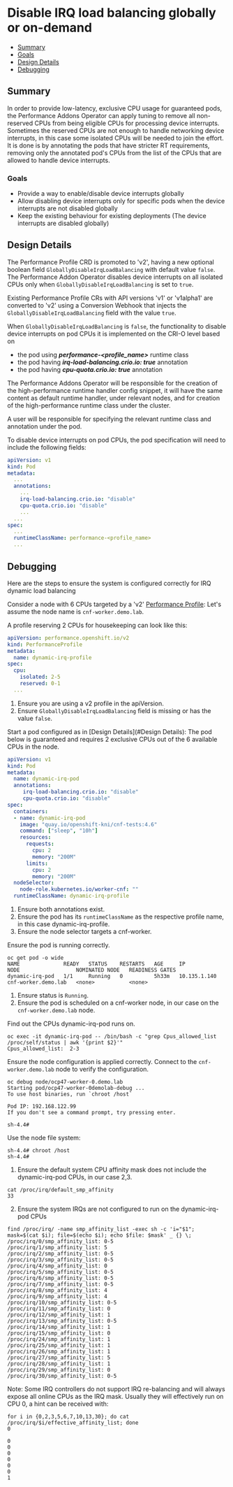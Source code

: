 # Disable IRQ load balancing globally or on-demand

<!-- toc -->
- [Summary](#summary)
- [Goals](#goals)
- [Design Details](#design-details)
- [Debugging](#debugging)
<!-- /toc -->

## Summary

In order to provide low-latency, exclusive CPU usage for guaranteed pods, the Performance Addons Operator can apply tuning
to remove all non-reserved CPUs from being eligible CPUs for processing device interrupts. 
Sometimes the reserved CPUs are not enough to handle networking device interrupts, in this case some isolated CPUs
will be needed to join the effort. It is done is by annotating the pods that have stricter RT requirements, removing
only the annotated pod's CPUs from the list of the CPUs that are allowed to handle device interrupts.

### Goals

- Provide a way to enable/disable device interrupts globally
- Allow disabling device interrupts only for specific pods when the device interrupts are not disabled globally
- Keep the existing behaviour for existing deployments (The device interrupts are disabled globally)

## Design Details

The Performance Profile CRD is promoted to 'v2', having a new optional boolean field ```GloballyDisableIrqLoadBalancing```
with default value ```false```. The Performance Addon Operator disables device interrupts on all isolated CPUs only
when ```GloballyDisableIrqLoadBalancing``` is set to ```true```.

Existing Performance Profile CRs with API versions 'v1' or 'v1alpha1' are converted to 'v2' using a Conversion Webhook
that injects the ```GloballyDisableIrqLoadBalancing``` field with the value ```true```.

When ```GloballyDisableIrqLoadBalancing``` is ```false```, the functionality to disable device interrupts on pod CPUs
it is implemented on the CRI-O level based on
- the pod using ***performance-<profile_name>*** runtime class
- the pod having ***irq-load-balancing.crio.io: true*** annotation
- the pod having ***cpu-quota.crio.io: true*** annotation

The Performance Addons Operator will be responsible for the creation of the high-performance runtime handler config snippet,
it will have the same content as default runtime handler, under relevant nodes, 
and for creation of the high-performance runtime class under the cluster.

A user will be responsible for specifying the relevant runtime class and annotation under the pod.

To disable device interrupts on pod CPUs, the pod specification will need to include the following fields:

```yaml
apiVersion: v1
kind: Pod
metadata:
  ...
  annotations:
    ...
    irq-load-balancing.crio.io: "disable"
    cpu-quota.crio.io: "disable"
    ...
  ... 
spec:
  ... 
  runtimeClassName: performance-<profile_name>
  ...
```

## Debugging
Here are the steps to ensure the system is configured correctly for IRQ dynamic load balancing

Consider a node with 6 CPUs targeted by a 'v2' [Performance Profile](docs/performance_profile.md):
Let's assume the node name is ```cnf-worker.demo.lab```.

A profile reserving 2 CPUs for housekeeping can look like this:
```yaml
apiVersion: performance.openshift.io/v2
kind: PerformanceProfile
metadata:
  name: dynamic-irq-profile
spec:
  cpu:
    isolated: 2-5
    reserved: 0-1
  ...
```
1. Ensure you are using a v2 profile in the apiVersion.
2. Ensure ```GloballyDisableIrqLoadBalancing``` field is missing or has the value ```false```.

Start a pod configured as in [Design Details](#Design Details):
The pod below is guaranteed and requires 2 exclusive CPUs out of the 6 available CPUs in the node.
```yaml
apiVersion: v1
kind: Pod
metadata:
  name: dynamic-irq-pod
  annotations:
     irq-load-balancing.crio.io: "disable"
     cpu-quota.crio.io: "disable"
spec:
  containers:
  - name: dynamic-irq-pod
    image: "quay.io/openshift-kni/cnf-tests:4.6"
    command: ["sleep", "10h"]
    resources:
      requests:
        cpu: 2
        memory: "200M"
      limits:
        cpu: 2
        memory: "200M"
  nodeSelector:
    node-role.kubernetes.io/worker-cnf: ""
  runtimeClassName: dynamic-irq-profile

```
1. Ensure both annotations exist.
2. Ensure the pod has its ```runtimeClassName``` as the respective profile name, in this case dynamic-irq-profile.
3. Ensure the node selector targets a cnf-worker.

Ensure the pod is running correctly.
```
oc get pod -o wide
NAME              READY   STATUS    RESTARTS   AGE     IP             NODE                  NOMINATED NODE   READINESS GATES
dynamic-irq-pod   1/1     Running   0          5h33m   10.135.1.140   cnf-worker.demo.lab   <none>           <none>
```
1. Ensure status is ```Running```.
2. Ensure the pod is scheduled on a cnf-worker node, in our case on the ```cnf-worker.demo.lab``` node.

Find out the CPUs dynamic-irq-pod runs on.
```
oc exec -it dynamic-irq-pod -- /bin/bash -c "grep Cpus_allowed_list /proc/self/status | awk '{print $2}'"
Cpus_allowed_list:	2-3
```

Ensure the node configuration is applied correctly.
Connect to the ```cnf-worker.demo.lab``` node to verify the configuration.
```
oc debug node/ocp47-worker-0.demo.lab
Starting pod/ocp47-worker-0demolab-debug ...
To use host binaries, run `chroot /host`

Pod IP: 192.168.122.99
If you don't see a command prompt, try pressing enter.

sh-4.4# 
```
Use the node file system:
```
sh-4.4# chroot /host
sh-4.4# 
```

1. Ensure the default system CPU affinity mask does not include the dynamic-irq-pod CPUs, in our case 2,3.
```   
cat /proc/irq/default_smp_affinity
33
```

2. Ensure the system IRQs are not configured to run on the dynamic-irq-pod CPUs
```
find /proc/irq/ -name smp_affinity_list -exec sh -c 'i="$1"; mask=$(cat $i); file=$(echo $i); echo $file: $mask' _ {} \;
/proc/irq/0/smp_affinity_list: 0-5
/proc/irq/1/smp_affinity_list: 5
/proc/irq/2/smp_affinity_list: 0-5
/proc/irq/3/smp_affinity_list: 0-5
/proc/irq/4/smp_affinity_list: 0
/proc/irq/5/smp_affinity_list: 0-5
/proc/irq/6/smp_affinity_list: 0-5
/proc/irq/7/smp_affinity_list: 0-5
/proc/irq/8/smp_affinity_list: 4
/proc/irq/9/smp_affinity_list: 4
/proc/irq/10/smp_affinity_list: 0-5
/proc/irq/11/smp_affinity_list: 0
/proc/irq/12/smp_affinity_list: 1
/proc/irq/13/smp_affinity_list: 0-5
/proc/irq/14/smp_affinity_list: 1
/proc/irq/15/smp_affinity_list: 0
/proc/irq/24/smp_affinity_list: 1
/proc/irq/25/smp_affinity_list: 1
/proc/irq/26/smp_affinity_list: 1
/proc/irq/27/smp_affinity_list: 5
/proc/irq/28/smp_affinity_list: 1
/proc/irq/29/smp_affinity_list: 0
/proc/irq/30/smp_affinity_list: 0-5
```
Note: Some IRQ controllers do not support IRQ re-balancing and will always expose all online CPUs as the IRQ mask.
Usually they will effectively run on CPU 0, a hint can be received with:
```
for i in {0,2,3,5,6,7,10,13,30}; do cat /proc/irq/$i/effective_affinity_list; done
0

0
0
0
0
0
0
1
```